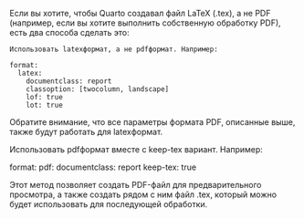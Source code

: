  
Если вы хотите, чтобы Quarto создавал файл LaTeX (.tex), а не PDF (например, если вы хотите выполнить собственную обработку PDF), есть два способа сделать это:

    Использовать latexформат, а не pdfформат. Например:

    format:
      latex:
        documentclass: report
        classoption: [twocolumn, landscape]
        lof: true
        lot: true

Обратите внимание, что все параметры формата PDF, описанные выше, также будут работать для latexформат.

Использовать pdfформат вместе с keep-tex вариант. Например:

format:
  pdf:
    documentclass: report
    keep-tex: true

Этот метод позволяет создать PDF-файл для предварительного просмотра, а также создать рядом с ним файл .tex, который можно будет использовать для последующей обработки.
